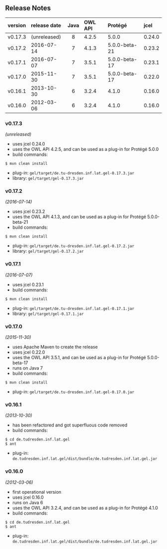 

## Release Notes

| version | release date | Java | OWL API   | Protégé       | jcel   |
|:--------|:-------------|:----:|:----------|:--------------|:-------|
| v0.17.3 | (unreleased) | 8    | 4.2.5     | 5.0.0         | 0.24.0 |
| v0.17.2 | 2016-07-14   | 7    | 4.1.3     | 5.0.0-beta-21 | 0.23.2 |
| v0.17.1 | 2016-07-07   | 7    | 3.5.1     | 5.0.0-beta-17 | 0.23.1 |
| v0.17.0 | 2015-11-30   | 7    | 3.5.1     | 5.0.0-beta-17 | 0.22.0 |
| v0.16.1 | 2013-10-30   | 6    | 3.2.4     | 4.1.0         | 0.16.0 |
| v0.16.0 | 2012-03-06   | 6    | 3.2.4     | 4.1.0         | 0.16.0 |


### v0.17.3
*(unreleased)*
* uses jcel 0.24.0
* uses the OWL API 4.2.5, and can be used as a plug-in for Protégé 5.0.0
* build commands:
```
$ mvn clean install
```
* plug-in: `gel/target/de.tu-dresden.inf.lat.gel-0.17.3.jar`
* library: `gel/target/gel-0.17.3.jar`


### v0.17.2
*(2016-07-14)*
* uses jcel 0.23.2
* uses the OWL API 4.1.3, and can be used as a plug-in for Protégé 5.0.0-beta-21
* build commands:
```
$ mvn clean install
```
* plug-in: `gel/target/de.tu-dresden.inf.lat.gel-0.17.2.jar`
* library: `gel/target/gel-0.17.2.jar`


### v0.17.1
*(2016-07-07)*
* uses jcel 0.23.1
* build commands:
```
$ mvn clean install
```
* plug-in: `gel/target/de.tu-dresden.inf.lat.gel-0.17.1.jar`
* library: `gel/target/gel-0.17.1.jar`


### v0.17.0
*(2015-11-30)*
* uses Apache Maven to create the release
* uses jcel 0.22.0
* uses the OWL API 3.5.1, and can be used as a plug-in for Protégé 5.0.0-beta-17
* runs on Java 7
* build commands:
```
$ mvn clean install
```
* plug-in: `gel/target/de.tu-dresden.inf.lat.gel-0.17.0.jar`


### v0.16.1
*(2013-10-30)*
* has been refactored and got superfluous code removed
* build commands:
```
$ cd de.tudresden.inf.lat.gel
$ ant
```
* plug-in: `de.tudresden.inf.lat.gel/dist/bundle/de.tudresden.inf.lat.gel.jar`


### v0.16.0
*(2012-03-06)*
* first operational version
* uses jcel 0.16.0
* runs on Java 6
* uses the OWL API 3.2.4, and can be used as a plug-in for Protégé 4.1.0
* build commands:
```
$ cd de.tudresden.inf.lat.gel
$ ant
```
* plug-in: `de.tudresden.inf.lat.gel/dist/bundle/de.tudresden.inf.lat.gel.jar`


